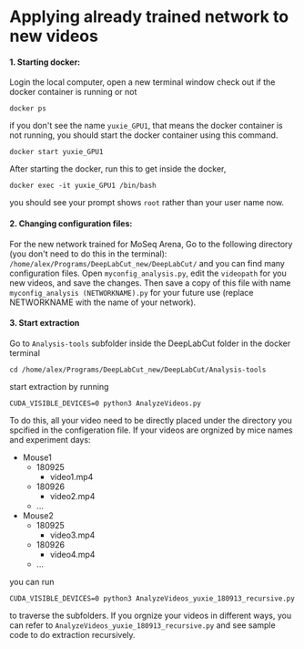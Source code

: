 # Applying already trained network to new videos
#### 1. Starting docker: 
Login the local computer, open a new terminal window check out if the docker container is running or not
```
docker ps
```
if you don't see the name `yuxie_GPU1`, that means the docker container is not running, you should start the docker container using this command.
```
docker start yuxie_GPU1
``` 

After starting the docker, run this to get inside the docker,
```
docker exec -it yuxie_GPU1 /bin/bash
```

you should see your prompt shows `root` rather than your user name now.

#### 2. Changing configuration files: 
For the new network trained for MoSeq Arena, Go to the following directory (you don't need to do this in the terminal): 
`/home/alex/Programs/DeepLabCut_new/DeepLabCut/` 
and you can find many configuration files. Open `myconfig_analysis.py`, edit the `videopath` for you new videos, and save the changes. Then save a copy of this file with name `myconfig_analysis (NETWORKNAME).py` for your future use (replace NETWORKNAME with the name of your network). 

#### 3. Start extraction
Go to `Analysis-tools` subfolder inside the DeepLabCut folder in the docker terminal
```
cd /home/alex/Programs/DeepLabCut_new/DeepLabCut/Analysis-tools
``` 
start extraction by running 
```
CUDA_VISIBLE_DEVICES=0 python3 AnalyzeVideos.py
```

To do this, all your video need to be directly placed under the directory you spcified in the configeration file.
If your videos are orgnized by mice names and experiment days:
* Mouse1
    * 180925
        * video1.mp4
    * 180926
        * video2.mp4
    * ...
* Mouse2
    * 180925
        * video3.mp4
    * 180926
        * video4.mp4
    * ...

you can run
```
CUDA_VISIBLE_DEVICES=0 python3 AnalyzeVideos_yuxie_180913_recursive.py
```
to traverse the subfolders.
If you orgnize your videos in different ways, you can refer to `AnalyzeVideos_yuxie_180913_recursive.py` and see sample code to do extraction recursively.
